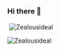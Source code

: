 ### Hi there 👋


<p>&nbsp;<img align="center" src="https://github-readme-stats.vercel.app/api?username=Zealousideal&show_icons=true&locale=en&theme=midnight-purple" alt="Zealousideal" /></p>

<p><img align="center" src="https://github-readme-streak-stats.herokuapp.com/?user=Zealousideal&theme=midnight-purple" alt="Zealousideal" /></p>
<!--
**Zealousideal/Zealousideal** is a ✨ _special_ ✨ repository because its `README.md` (this file) appears on your GitHub profile.

Here are some ideas to get you started:

- 🔭 I’m currently working on ...
- 🌱 I’m currently learning ...
- 👯 I’m looking to collaborate on ...
- 🤔 I’m looking for help with ...
- 💬 Ask me about ...
- 📫 How to reach me: ...
- 😄 Pronouns: ...
- ⚡ Fun fact: ...
-->
